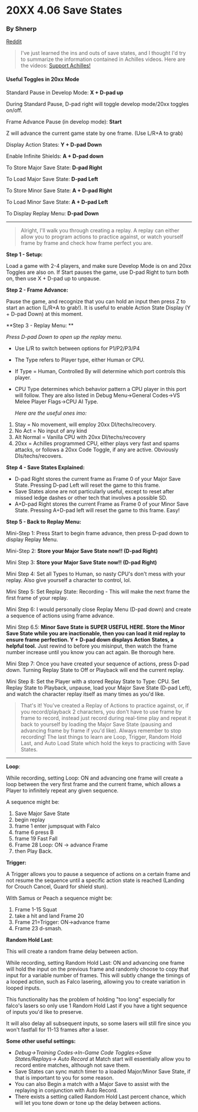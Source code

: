 # 20XX 4.06 Save States

### By Shnerp 
[Reddit](https://www.reddit.com/r/SSBM/comments/6gkgol/406_20xx_save_states_explained_text_form/)

> I've just learned the ins and outs of save states, and I thought I'd try to summarize the information contained in Achilles videos. Here are the videos: [Support Achilles!](https://www.youtube.com/playlist?list=PLu-bIFnbffA8qmGlJmzqtD0Tnpj1xnLxf)  

#### Useful Toggles in 20xx Mode

Standard Pause in Develop Mode: **X + D-pad up** 

During Standard Pause, D-pad right will toggle develop mode/20xx toggles on/off.



Frame Advance Pause (in develop mode): **Start**

Z will advance the current game state by one frame. (Use L/R+A to grab)



Display Action States: **Y + D-pad Down**

Enable Infinite Shields: **A + D-pad down**

To Store Major Save State: **D-pad Right**

To Load Major Save State: **D-pad Left**

To Store Minor Save State: **A + D-pad Right**  

To Load Minor Save State: **A + D-pad Left**

To Display Replay Menu: **D-pad Down**

----------

> Alright, I'll walk you through creating a replay. A replay can either allow you to program actions to practice against, or watch yourself frame by frame and check how frame perfect you are.

**Step 1 - Setup:** 

Load a game with 2-4 players, and make sure Develop Mode is on and 20xx Toggles are also on. If Start pauses the game, use D-pad Right to turn both on, then use X + D-pad up to unpause.

**Step 2 - Frame Advance:** 

Pause the game, and recognize that you can hold an input then press Z to start an action (L/R+A to grab!). It is useful to enable Action State Display (Y + D-pad Down) at this moment.

**Step 3 - Replay Menu: **

*Press D-pad Down to open up the replay menu.*

- Use L/R to switch between options for P1/P2/P3/P4

- The Type refers to Player type, either Human or CPU.

- If Type = Human, Controlled By will determine which port controls this player.

- CPU Type determines which behavior pattern a CPU player in this port will follow. They are also listed in Debug Menu->General Codes->VS Melee Player Flags->CPU AI Type. 

  *Here are the useful ones imo:*

1. Stay = No movement, will employ 20xx DI/techs/recovery.
2. No Act = No input of any kind
3. Alt Normal = Vanilla CPU with 20xx DI/techs/recovery
4. 20xx = Achilles programmed CPU, either plays very fast and spams attacks, or follows a 20xx Code Toggle, if any are active. Obviously DIs/techs/recovers.

**Step 4 - Save States Explained:**

- D-pad Right stores the current frame as Frame 0 of your Major Save State. Pressing D-pad Left will reset the game to this frame.
- Save States alone are not particularly useful, except to reset after missed ledge dashes or other tech that involves a possible SD.
- A+D-pad Right stores the current Frame as Frame 0 of your Minor Save State. Pressing A+D-pad left will reset the game to this frame. Easy!

**Step 5 - Back to Replay Menu:**

Mini-Step 1: Press Start to begin frame advance, then press D-pad down to display Replay Menu.

Mini-Step 2: **Store your Major Save State now!! (D-pad Right)**

Mini Step 3: **Store your Major Save State now!! (D-pad Right)**

Mini Step 4: Set all Types to Human, so nasty CPU's don't mess with your replay. Also give yourself a character to control, lol.

Mini Step 5: Set Replay State: Recording - This will make the next frame the first frame of your replay.

Mini Step 6: I would personally close Replay Menu (D-pad down) and create a sequence of actions using frame advance.

Mini Step 6.5: **Minor Save State is SUPER USEFUL HERE. Store the Minor Save State while you are inactionable, then you can load it mid replay to ensure frame perfection. Y + D-pad down displays Action States, a helpful tool.** Just rewind to before you misinput, then watch the frame number increase until you know you can act again. Be thorough here.

Mini Step 7: Once you have created your sequence of actions, press D-pad down. Turning Replay State to Off or Playback will end the current replay.

Mini Step 8: Set the Player with a stored Replay State to Type: CPU. Set Replay State to Playback, unpause, load your Major Save State (D-pad Left), and watch the character replay itself as many times as you'd like.

> That's it! You've created a Replay of Actions to practice against, or, if you record/playback 2 characters, you don't have to use frame by frame to record, instead just record during real-time play and repeat it back to yourself by loading the Major Save State (pausing and advancing frame by frame if you'd like). Always remember to stop recording! The last things to learn are Loop, Trigger, Random Hold Last, and Auto Load State which hold the keys to practicing with Save States.

------------------

**Loop**: 

While recording, setting Loop: ON and advancing one frame will create a loop between the very first frame and the current frame, which allows a Player to infinitely repeat any given sequence. 

A sequence might be: 

1. Save Major Save State
2.  begin replay
3.  frame 1 enter jumpsquat with Falco
4.  frame 6 press B
5.  frame 19 Fast Fall
6.  Frame 28 Loop: ON -> advance Frame
7.  then Play Back.

**Trigger:**

 A Trigger allows you to pause a sequence of actions on a certain frame and not resume the sequence until a specific action state is reached (Landing for Crouch Cancel, Guard for shield stun). 

With Samus or Peach a sequence might be: 

1. Frame 1-15 Squat
2. take a hit and land Frame 20
3. Frame 21=Trigger: ON->advance frame
4. Frame 23 d-smash.

**Random Hold Last**: 

This will create a random frame delay between action. 

While recording, setting Random Hold Last: ON and advancing one frame will hold the input on the previous frame and randomly choose to copy that input for a variable number of frames. This will subtly change the timings of a looped action, such as Falco lasering, allowing you to create variation in looped inputs. 

This functionality has the problem of holding "too long" especially for falco's lasers so only use 1 Random Hold Last if you have a tight sequence of inputs you'd like to preserve. 

It will also delay all subsequent inputs, so some lasers will still fire since you won't fastfall for 11-13 frames after a laser.

**Some other useful settings:** 

- *Debug->Training Codes->In-Game Code Toggles->Save States/Replays-> Auto Record* at Match start will essentially allow you to record entire matches, although not save them. 
- Save States can sync match timer to a loaded Major/Minor Save State, if that is important to you for some reason. 
- You can also Begin a match with a Major Save to assist with the replaying in conjunction with Auto Record.
- There exists a setting called Random Hold Last percent chance, which will let you tone down or tone up the delay between actions.